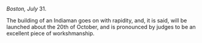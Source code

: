 *Boston, July* 31.The building of an Indiaman goes on with rapidity, and, it is
                    said, will be launched about the 20th of October, and is pronounced by
                    judges to be an excellent piece of workshmanship.